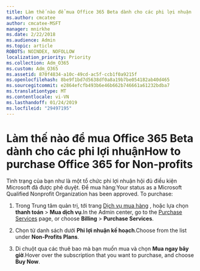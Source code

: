 ```yaml
---
title: Làm thế nào để mua Office 365 Beta dành cho các phi lợi nhuận
ms.author: cmcatee
author: cmcatee-MSFT
manager: mnirkhe
ms.date: 2/22/2018
ms.audience: Admin
ms.topic: article
ROBOTS: NOINDEX, NOFOLLOW
localization_priority: Priority
ms.collection: Adm_O365
ms.custom: Adm_O365
ms.assetid: 870f4834-a10c-49cd-ac5f-ccb1f0a9215f
ms.openlocfilehash: 8be9f1bd7d5638df0a8a19b7be054182ab40d465
ms.sourcegitcommit: e2864efcfb493b6e46b662b746661a61232bdba7
ms.translationtype: MT
ms.contentlocale: vi-VN
ms.lasthandoff: 01/24/2019
ms.locfileid: "29497195"
---
```

# <a name="how-to-purchase-office-365-for-non-profits"></a><span data-ttu-id="366e0-102">Làm thế nào để mua Office 365 Beta dành cho các phi lợi nhuận</span><span class="sxs-lookup"><span data-stu-id="366e0-102">How to purchase Office 365 for Non-profits</span></span>

<span data-ttu-id="366e0-p101">Tình trạng của bạn như là một tổ chức phi lợi nhuận hội đủ điều kiện Microsoft đã được phê duyệt. Để mua hàng:</span><span class="sxs-lookup"><span data-stu-id="366e0-p101">Your status as a Microsoft Qualified Nonprofit Organization has been approved. To purchase:</span></span>
  
1. <span data-ttu-id="366e0-105">Trong Trung tâm quản trị, tới trang [Dịch vụ mua hàng](https://go.microsoft.com/fwlink/p/?linkid=868433) , hoặc lựa chọn **thanh toán** \> **Mua dịch vụ**.</span><span class="sxs-lookup"><span data-stu-id="366e0-105">In the Admin center, go to the [Purchase Services](https://go.microsoft.com/fwlink/p/?linkid=868433) page, or choose **Billing** \> **Purchase Services**.</span></span>
    
2. <span data-ttu-id="366e0-106">Chọn từ danh sách dưới **Phi lợi nhuận kế hoạch**.</span><span class="sxs-lookup"><span data-stu-id="366e0-106">Choose from the list under **Non-Profits Plans**.</span></span>
    
3. <span data-ttu-id="366e0-107">Di chuột qua các thuê bao mà bạn muốn mua và chọn **Mua ngay bây giờ**.</span><span class="sxs-lookup"><span data-stu-id="366e0-107">Hover over the subscription that you want to purchase, and choose **Buy Now**.</span></span>
    

